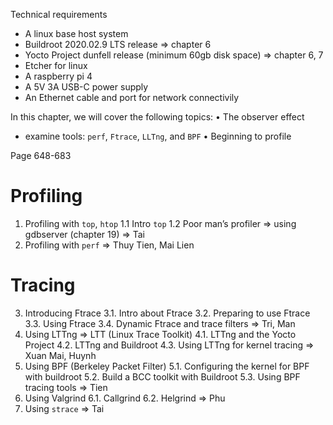 Technical requirements

- A linux base host system
- Buildroot 2020.02.9 LTS release => chapter 6
- Yocto Project dunfell release (minimum 60gb disk space) => chapter 6, 7
- Etcher for linux
- A raspberry pi 4
- A 5V 3A USB-C power supply
- An Ethernet cable and port for network connectivily

In this chapter, we will cover the following topics:
• The observer effect

- examine tools: `perf`, `Ftrace`, `LLTng`, and `BPF`
  • Beginning to profile

Page 648-683

# Profiling

1. Profiling with `top`, `htop`
   1.1 Intro `top`
   1.2 Poor man’s profiler => using gdbserver (chapter 19)
   => Tai
2. Profiling with `perf`
   => Thuy Tien, Mai Lien

# Tracing

3. Introducing Ftrace
   3.1. Intro about Ftrace
   3.2. Preparing to use Ftrace
   3.3. Using Ftrace
   3.4. Dynamic Ftrace and trace filters
   => Tri, Man
4. Using LTTng => LTT (Linux Trace Toolkit)
   4.1. LTTng and the Yocto Project
   4.2. LTTng and Buildroot
   4.3. Using LTTng for kernel tracing
   => Xuan Mai, Huynh
5. Using BPF (Berkeley Packet Filter)
   5.1. Configuring the kernel for BPF with buildroot
   5.2. Build a BCC toolkit with Buildroot
   5.3. Using BPF tracing tools
   => Tien
6. Using Valgrind
   6.1. Callgrind
   6.2. Helgrind
   => Phu
7. Using `strace`
   => Tai
